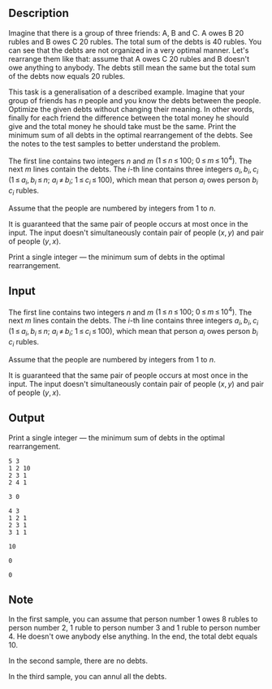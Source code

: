 ## Description

<div><p>Imagine that there is a group of three friends: A, B and С. A owes B 20 rubles and B owes C 20 rubles. The total sum of the debts is 40 rubles. You can see that the debts are not organized in a very optimal manner. Let's rearrange them like that: assume that A owes C 20 rubles and B doesn't owe anything to anybody. The debts still mean the same but the total sum of the debts now equals 20 rubles.</p><p>This task is a generalisation of a described example. Imagine that your group of friends has <span class="tex-span"><i>n</i></span> people and you know the debts between the people. Optimize the given debts without changing their meaning. In other words, finally for each friend the difference between the total money he should give and the total money he should take must be the same. Print the minimum sum of all debts in the optimal rearrangement of the debts. See the notes to the test samples to better understand the problem.</p></div><div class="input-specification"><p>The first line contains two integers <span class="tex-span"><i>n</i></span> and <span class="tex-span"><i>m</i></span> <span class="tex-span">(1 ≤ <i>n</i> ≤ 100;&nbsp;0 ≤ <i>m</i> ≤ 10<sup class="upper-index">4</sup>)</span>. The next <span class="tex-span"><i>m</i></span> lines contain the debts. The <span class="tex-span"><i>i</i></span>-th line contains three integers <span class="tex-span"><i>a</i><sub class="lower-index"><i>i</i></sub>, <i>b</i><sub class="lower-index"><i>i</i></sub>, <i>c</i><sub class="lower-index"><i>i</i></sub></span> <span class="tex-span">(1 ≤ <i>a</i><sub class="lower-index"><i>i</i></sub>, <i>b</i><sub class="lower-index"><i>i</i></sub> ≤ <i>n</i>;&nbsp;<i>a</i><sub class="lower-index"><i>i</i></sub> ≠ <i>b</i><sub class="lower-index"><i>i</i></sub>;&nbsp;1 ≤ <i>c</i><sub class="lower-index"><i>i</i></sub> ≤ 100)</span>, which mean that person <span class="tex-span"><i>a</i><sub class="lower-index"><i>i</i></sub></span> owes person <span class="tex-span"><i>b</i><sub class="lower-index"><i>i</i></sub></span> <span class="tex-span"><i>c</i><sub class="lower-index"><i>i</i></sub></span> rubles.</p><p>Assume that the people are numbered by integers from 1 to <span class="tex-span"><i>n</i></span>.</p><p>It is guaranteed that the same pair of people occurs at most once in the input. The input doesn't simultaneously contain pair of people <span class="tex-span">(<i>x</i>, <i>y</i>)</span> and pair of people <span class="tex-span">(<i>y</i>, <i>x</i>)</span>.</p></div><div class="output-specification"><p>Print a single integer — the minimum sum of debts in the optimal rearrangement.</p></div>

## Input

<p>The first line contains two integers <span class="tex-span"><i>n</i></span> and <span class="tex-span"><i>m</i></span> <span class="tex-span">(1 ≤ <i>n</i> ≤ 100;&nbsp;0 ≤ <i>m</i> ≤ 10<sup class="upper-index">4</sup>)</span>. The next <span class="tex-span"><i>m</i></span> lines contain the debts. The <span class="tex-span"><i>i</i></span>-th line contains three integers <span class="tex-span"><i>a</i><sub class="lower-index"><i>i</i></sub>, <i>b</i><sub class="lower-index"><i>i</i></sub>, <i>c</i><sub class="lower-index"><i>i</i></sub></span> <span class="tex-span">(1 ≤ <i>a</i><sub class="lower-index"><i>i</i></sub>, <i>b</i><sub class="lower-index"><i>i</i></sub> ≤ <i>n</i>;&nbsp;<i>a</i><sub class="lower-index"><i>i</i></sub> ≠ <i>b</i><sub class="lower-index"><i>i</i></sub>;&nbsp;1 ≤ <i>c</i><sub class="lower-index"><i>i</i></sub> ≤ 100)</span>, which mean that person <span class="tex-span"><i>a</i><sub class="lower-index"><i>i</i></sub></span> owes person <span class="tex-span"><i>b</i><sub class="lower-index"><i>i</i></sub></span> <span class="tex-span"><i>c</i><sub class="lower-index"><i>i</i></sub></span> rubles.</p><p>Assume that the people are numbered by integers from 1 to <span class="tex-span"><i>n</i></span>.</p><p>It is guaranteed that the same pair of people occurs at most once in the input. The input doesn't simultaneously contain pair of people <span class="tex-span">(<i>x</i>, <i>y</i>)</span> and pair of people <span class="tex-span">(<i>y</i>, <i>x</i>)</span>.</p>

## Output

<p>Print a single integer — the minimum sum of debts in the optimal rearrangement.</p>





```input1
5 3
1 2 10
2 3 1
2 4 1

```




```input2
3 0

```




```input3
4 3
1 2 1
2 3 1
3 1 1

```




```output1
10

```




```output2
0

```




```output3
0

```



## Note

<p>In the first sample, you can assume that person number 1 owes 8 rubles to person number 2, 1 ruble to person number 3 and 1 ruble to person number 4. He doesn't owe anybody else anything. In the end, the total debt equals 10.</p><p>In the second sample, there are no debts.</p><p>In the third sample, you can annul all the debts.</p>
